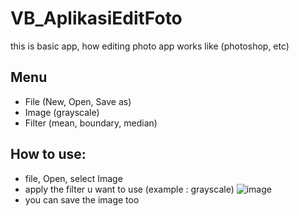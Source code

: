 # VB_AplikasiEditFoto
this is basic app, how editing photo app works like (photoshop, etc)

## Menu
- File (New, Open, Save as)
- Image (grayscale)
- Filter (mean, boundary, median)

## How to use:
- file, Open, select Image
- apply the filter u want to use (example : grayscale)
  ![image](https://github.com/bluelaned/VS_AplikasiEditFoto/assets/43365136/cb067e83-c02f-4d8c-acd2-8b48ce0f8285)
- you can save the image too
